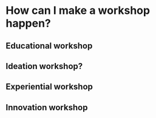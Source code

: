 # How can I make a workshop happen?


## Educational workshop

## Ideation workshop?

## Experiential workshop

## Innovation workshop